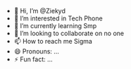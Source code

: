- 👋 Hi, I’m @Ziekyd
- 👀 I’m interested in Tech Phone
- 🌱 I’m currently learning Smp
- 💞️ I’m looking to collaborate on no one
- 📫 How to reach me Sigma
- 😄 Pronouns: ...
- ⚡ Fun fact: ...

<!---
Ziekyd/Ziekyd is a ✨ special ✨ repository because its `README.md` (this file) appears on your GitHub profile.
You can click the Preview link to take a look at your changes.
--->
